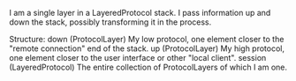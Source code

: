I am a single layer in a LayeredProtocol stack.  I pass information up and down the stack, possibly transforming it in the process.

Structure:
	down		(ProtocolLayer) My low protocol, one element closer to the "remote connection" end of the stack.
	up			(ProtocolLayer) My high protocol, one element closer to the user interface or other "local client".
	session		(LayeredProtocol) The entire collection of ProtocolLayers of which I am one.
